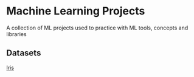 # Machine Learning Projects
A collection of ML projects used to practice with ML tools, concepts and libraries
## Datasets
[Iris](./Iris)